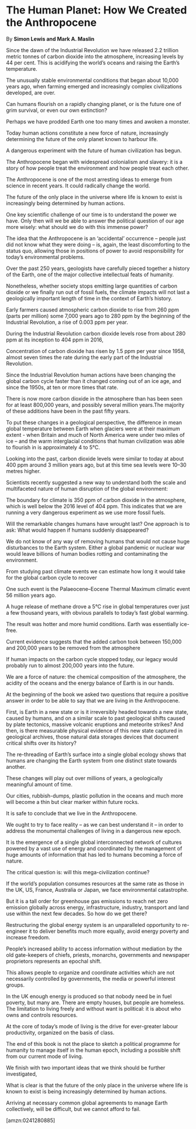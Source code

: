 The Human Planet: How We Created the Anthropocene
=================================================

By **Simon Lewis and Mark A. Maslin**

Since the dawn of the Industrial Revolution we have released 2.2 trillion metric
tonnes of carbon dioxide into the atmosphere, increasing levels by 44 per cent.
This is acidifying the world’s oceans and raising the Earth’s temperature.

The unusually stable environmental conditions that began about 10,000 years ago,
when farming emerged and increasingly complex civilizations developed, are over.

Can humans flourish on a rapidly changing planet, or is the future one of grim
survival, or even our own extinction?

Perhaps we have prodded Earth one too many times and awoken a monster.

Today human actions constitute a new force of nature, increasingly determining
the future of the only planet known to harbour life.

A dangerous experiment with the future of human civilization has begun.

The Anthropocene began with widespread colonialism and slavery: it is a story of
how people treat the environment and how people treat each other.

The Anthropocene is one of the most arresting ideas to emerge from science in
recent years. It could radically change the world.

The future of the only place in the universe where life is known to exist is
increasingly being determined by human actions.

One key scientific challenge of our time is to understand the power we have.
Only then will we be able to answer the political question of our age more
wisely: what should we do with this immense power?

The idea that the Anthropocene is an ‘accidental’ occurrence – people just did
not know what they were doing – is, again, the least discomforting to the status
quo, allowing those in positions of power to avoid responsibility for today’s
environmental problems.

Over the past 250 years, geologists have carefully pieced together a history of
the Earth, one of the major collective intellectual feats of humanity.

Nonetheless, whether society stops emitting large quantities of carbon dioxide
or we finally run out of fossil fuels, the climate impacts will not last a
geologically important length of time in the context of Earth’s history.

Early farmers caused atmospheric carbon dioxide to rise from 260 ppm (parts per
million) some 7,000 years ago to 280 ppm by the beginning of the Industrial
Revolution, a rise of 0.003 ppm per year.

During the Industrial Revolution carbon dioxide levels rose from about 280 ppm
at its inception to 404 ppm in 2016,

Concentration of carbon dioxide has risen by 1.5 ppm per year since 1958, almost
seven times the rate during the early part of the Industrial Revolution.

Since the Industrial Revolution human actions have been changing the global
carbon cycle faster than it changed coming out of an ice age, and since the
1950s, at ten or more times that rate.

There is now more carbon dioxide in the atmosphere than has been seen for at
least 800,000 years, and possibly several million years.The majority of these
additions have been in the past fifty years.

To put these changes in a geological perspective, the difference in mean global
temperature between Earth when glaciers were at their maximum extent - when
Britain and much of North America were under two miles of ice – and the warm
interglacial conditions that human civilization was able to flourish in is
approximately 4 to 5°C.

Looking into the past, carbon dioxide levels were similar to today at about 400
ppm around 3 million years ago, but at this time sea levels were 10–30 metres
higher.

Scientists recently suggested a new way to understand both the scale and
multifaceted nature of human disruption of the global environment:

The boundary for climate is 350 ppm of carbon dioxide in the atmosphere, which
is well below the 2016 level of 404 ppm. This indicates that we are running a
very dangerous experiment as we use more fossil fuels.

Will the remarkable changes humans have wrought last? One approach is to ask:
What would happen if humans suddenly disappeared?

We do not know of any way of removing humans that would not cause huge
disturbances to the Earth system. Either a global pandemic or nuclear war would
leave billions of human bodies rotting and contaminating the environment.

From studying past climate events we can estimate how long it would take for the
global carbon cycle to recover

One such event is the Palaeocene–Eocene Thermal Maximum climatic event 56
million years ago.

A huge release of methane drove a 5°C rise in global temperatures over just a
few thousand years, with obvious parallels to today’s fast global warming.

The result was hotter and more humid conditions. Earth was essentially ice-free.

Current evidence suggests that the added carbon took between 150,000 and 200,000
years to be removed from the atmosphere

If human impacts on the carbon cycle stopped today, our legacy would probably
run to almost 200,000 years into the future.

We are a force of nature: the chemical composition of the atmosphere, the
acidity of the oceans and the energy balance of Earth is in our hands.

At the beginning of the book we asked two questions that require a positive
answer in order to be able to say that we are living in the Anthropocene.

First, is Earth in a new state or is it irreversibly headed towards a new state,
caused by humans, and on a similar scale to past geological shifts caused by
plate tectonics, massive volcanic eruptions and meteorite strikes? And then, is
there measurable physical evidence of this new state captured in geological
archives, those natural data storages devices that document critical shifts over
its history?

The re-threading of Earth’s surface into a single global ecology shows that
humans are changing the Earth system from one distinct state towards another.

These changes will play out over millions of years, a geologically meaningful
amount of time.

Our cities, rubbish-dumps, plastic pollution in the oceans and much more will
become a thin but clear marker within future rocks.

It is safe to conclude that we live in the Anthropocene.

We ought to try to face reality – as we can best understand it – in order to
address the monumental challenges of living in a dangerous new epoch.

It is the emergence of a single global interconnected network of cultures
powered by a vast use of energy and coordinated by the management of huge
amounts of information that has led to humans becoming a force of nature.

The critical question is: will this mega-civilization continue?

If the world’s population consumes resources at the same rate as those in the
UK, US, France, Australia or Japan, we face environmental catastrophe.

But it is a tall order for greenhouse gas emissions to reach net zero emission
globally across energy, infrastructure, industry, transport and land use within
the next few decades. So how do we get there?

Restructuring the global energy system is an unparalleled opportunity to
re-engineer it to deliver benefits much more equally, avoid energy poverty and
increase freedom.

People’s increased ability to access information without mediation by the old
gate-keepers of chiefs, priests, monarchs, governments and newspaper proprietors
represents an epochal shift.

This allows people to organize and coordinate activities which are not
necessarily controlled by governments, the media or powerful interest groups.

In the UK enough energy is produced so that nobody need be in fuel poverty, but
many are. There are empty houses, but people are homeless. The limitation to
living freely and without want is political: it is about who owns and controls
resources.

At the core of today’s mode of living is the drive for ever-greater labour
productivity, organized on the basis of class.

The end of this book is not the place to sketch a political programme for
humanity to manage itself in the human epoch, including a possible shift from
our current mode of living.

We finish with two important ideas that we think should be further investigated,

What is clear is that the future of the only place in the universe where life is
known to exist is being increasingly determined by human actions.

Arriving at necessary common global agreements to manage Earth collectively,
will be difficult, but we cannot afford to fail.

[amzn:0241280885]

